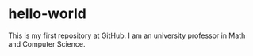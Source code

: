 # hello-world
This is my first repository at GitHub.
I am an university professor in Math and Computer Science.
